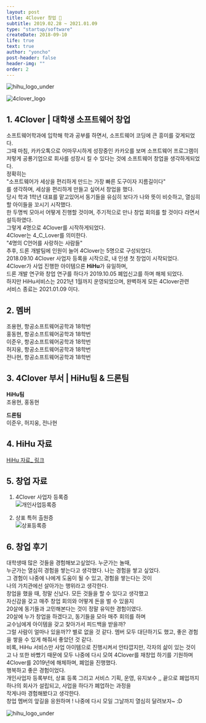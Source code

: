 ```yaml
---
layout: post
title: 4Clover 창업 🦄
subtitle: 2019.02.28 ~ 2021.01.09
type: "startup/software"
createDate: 2018-09-10
life: true
text: true
author: "yoncho"
post-header: false
header-img: ""
order: 2
---
```


![hihu_logo_under](https://user-images.githubusercontent.com/44021629/105250659-7a13da00-5bbd-11eb-992e-9b677b3a3f48.jpg)

![4clover_logo](https://user-images.githubusercontent.com/44021629/123761797-2096a080-d8fd-11eb-9331-f098a08ef9f3.jpg)


## 1. 4Clover | 대학생 소프트웨어 창업

소프트웨어학과에 입학해 학과 공부를 하면서, 소프트웨어 코딩에 큰 흥미를 갖게되었다.  
그때 마침, 카카오톡으로 어마무시하게 성장중인 카카오를 보며 소프트웨어 프로그램이   
저렇게 공룡기업으로 회사를 성장시 킬 수 있다는 것에 소프트웨어 창업을 생각하게되었다.  
정확히는    
"소프트웨어가 세상을 편리하게 만드는 가장 빠른 도구이자 지름길이다"  
를 생각하며, 세상을 편리하게 만들고 싶어서 창업을 했다.   
당시 학과 1학년 대표를 맡고있어서 동기들을 유심히 보다가 나와 뜻이 비슷하고, 열심히 할 아이들을 꼬시기 시작했다.  
한 두명씩 모아서 어떻게 진행할 것이며, 주기적으로 만나 창업 회의를 할 것이다 라면서 설득하였다.  
그렇게 4명으로 4Clover를 시작하게되었다.   
4Clover는 4_C_Lover를 의미한다.  
"4명의 C언어를 사랑하는 사람들"  
추후, 드론 개발팀에 인원이 늘어 4Clover는 5명으로 구성되었다.  
2018.09.10 4Clover 사업자 등록을 시작으로, 내 인생 첫 창업이 시작되었다.  
4Clover가 사업 진행한 아이템으론 **HiHu**가 유일하며,    
드론 개발 연구와 창업 연구를 하다가 2019.10.05 폐업신고를 하며 해체 되었다.   
하지만 HiHu서비스는 2021년 1월까지 운영되었으며, 완벽하게 모든 4Clover관련   
서비스 종료는 2021.01.09 이다.  

## 2. 멤버 

조용현, 항공소프트웨어공학과 18학번  
홍동현, 항공소프트웨어공학과 18학번  
이준우, 항공소프트웨어공학과 18학번  
허지웅, 항공소프트웨어공학과 18학번  
전나현, 항공소프트웨어공학과 18학번    

## 3. 4Clover 부서 | HiHu팀 & 드론팀  

**HiHu팀**  
조용현, 홍동현  

**드론팀**  
이준우, 허지웅, 전나현  

## 4. HiHu 자료
<a class="intro-a" href="https://yoncho.github.io/REPORT/2_2021.01.09" target="_blank">HiHu 자료_ 링크</a>


## 5.  창업 자료
  
1. 4Clover 사업자 등록증  
![개인사업등록증](https://user-images.githubusercontent.com/44021629/123762635-f72a4480-d8fd-11eb-9a09-55bde24fb873.jpg)  
  
2. 상표 특허 출원증  
![상표등록증](https://user-images.githubusercontent.com/44021629/123763009-538d6400-d8fe-11eb-8131-9a4bd7a4686e.png)  
   

## 6. 창업 후기
대학생때 많은 것들을 경험해보고싶었다. 누군가는 놀때,  
누군가는 열심히 경험을 쌓는다고 생각했다. 나는 경험을 쌓고 싶었다.  
그 경험이 나중에 나에게 도움이 될 수 있고, 경험을 쌓는다는 것이  
나의 가치관에선 살아가는 행위라고 생각한다.  
창업을 했을 때, 정말 신났다. 모든 것들을 할 수 있다고 생각했고  
자신감을 갖고  매주 창업 회의와 어떻게 돈을 벌 수 있을지  
20살에 동기들과 고민해본다는 것이 정말 유익한 경험이였다.   
20살에 누가 창업을 하겠다고, 동기들을 모아 매주 회의를 하며  
교수님에게 아이템을 갖고 찾아가서 피드백을 받을까?   
그럴 사람이 얼마나 있을까?? 별로 없을 것 같다. 멤버 모두 대단하기도 했고, 좋은 경험을 쌓을 수 있게 해줘서 좋았던 것 같다.  
비록, HiHu 서비스만 사업 아이템으로 진행시켜서 안타깝지만, 각자의 삶이 있는 것이고 나 또한 바빴기 때문에 
모두 나중에 다시 모여 4Clover를 재창업 하기를 기원하며    
4Clover를 2019년에 해체하며, 폐업을 진행했다.  
행복하고 좋은 경험이었다.  
개인사업자 등록부터, 상표 등록 그리고 서비스 기획, 운영, 유지보수 ,, 끝으로 폐업까지  
하나의 회사가 설립되고, 사업을 하다가 폐업하는 과정을   
작게나마 경험해봤다고 생각한다.  
창업 멤버의 앞길을 응원하며 ! 나중에 다시 모일 그날까지 열심히 달려보자~ :D  

![hihu_logo_under](https://user-images.githubusercontent.com/44021629/105250659-7a13da00-5bbd-11eb-992e-9b677b3a3f48.jpg)
